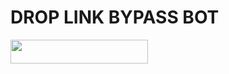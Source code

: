 # DROP LINK BYPASS BOT

<p align="left"><a href="https://heroku.com/deploy?template=https://github.com/MetavoidTeam/
KUKI-TELETHON"> <img src="https://img.shields.io/badge/Deploy%20To%20Heroku-black?style=for-the-badge&logo=heroku" width="220" height="38.45"/></a></p>